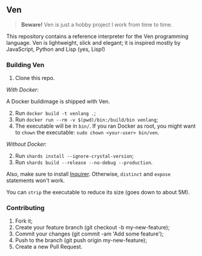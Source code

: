 ## Ven

> **Beware!** Ven is just a hobby project I work from time to time.

This repository contains a reference interpreter for the Ven
programming language. Ven is lightweight, slick and elegant;
it is inspired mostly by JavaScript, Python and Lisp (yes, Lisp!)

### Building Ven

1. Clone this repo.

*With Docker:*

A Docker buildimage is shipped with Ven.

2. Run `docker build -t venlang .`;
3. Run `docker run --rm -v $(pwd)/bin:/build/bin venlang`;
4. The executable will be in `bin/`. If you ran Docker as root,
   you might want to `chown` the executable: `sudo chown <your-user> bin/ven`.

*Without Docker:*

2. Run `shards install --ignore-crystal-version`;
3. Run `shards build --release --no-debug --production`.

Also, make sure to install [Inquirer](https://github.com/homonoidian/inquirer).
Otherwise, `distinct` and `expose` statements won't work.

You can `strip` the executable to reduce its size (goes down to about 5M).

### Contributing

1. Fork it;
2. Create your feature branch (git checkout -b my-new-feature);
3. Commit your changes (git commit -am 'Add some feature');
4. Push to the branch (git push origin my-new-feature);
5. Create a new Pull Request.
